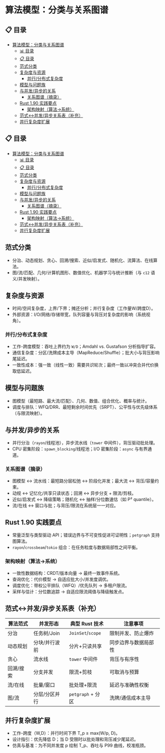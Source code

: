 ﻿# 算法模型：分类与关系图谱

## 📋 目录
- [算法模型：分类与关系图谱](#算法模型分类与关系图谱)
  - [📊 目录](#-目录)
  - [📋 目录](#-目录-1)
  - [范式分类](#范式分类)
  - [复杂度与资源](#复杂度与资源)
    - [并行/分布式复杂度](#并行分布式复杂度)
  - [模型与问题族](#模型与问题族)
  - [与并发/异步的关系](#与并发异步的关系)
    - [关系图谱（摘录）](#关系图谱摘录)
  - [Rust 1.90 实践要点](#rust-190-实践要点)
    - [架构映射（算法→系统）](#架构映射算法系统)
  - [范式↔并发/异步关系表（补充）](#范式并发异步关系表补充)
  - [并行复杂度扩展](#并行复杂度扩展)

## 📋 目录

- [算法模型：分类与关系图谱](#算法模型分类与关系图谱)
  - [📊 目录](#-目录)
  - [📋 目录](#-目录-1)
  - [范式分类](#范式分类)
  - [复杂度与资源](#复杂度与资源)
    - [并行/分布式复杂度](#并行分布式复杂度)
  - [模型与问题族](#模型与问题族)
  - [与并发/异步的关系](#与并发异步的关系)
    - [关系图谱（摘录）](#关系图谱摘录)
  - [Rust 1.90 实践要点](#rust-190-实践要点)
    - [架构映射（算法→系统）](#架构映射算法系统)
  - [范式↔并发/异步关系表（补充）](#范式并发异步关系表补充)
  - [并行复杂度扩展](#并行复杂度扩展)

## 范式分类

- 分治、动态规划、贪心、回溯/搜索、近似/启发式、随机化、流算法、在线算法。
- 图/流/匹配、几何/计算机图形、数值优化、机器学习与统计推断（与 `c12` 语义/并发映射）。

## 复杂度与资源

- 时间/空间复杂度，上界/下界；摊还分析；并行复杂度（工作量W/跨度D）。
- 外部资源：I/O/网络/存储带宽，队列容量与背压对复杂度的影响（系统视角）。

### 并行/分布式复杂度

- 工作-跨度模型：吞吐上界约为 `W/D`；Amdahl vs. Gustafson 分析指导扩容。
- 通信复杂度：分区/洗牌成本主导（MapReduce/Shuffle）；批大小与背压影响尾延迟。
- 一致性成本：强一致（线性一致）需要共识轮次；最终一致以冲突合并代价换取低延迟。

## 模型与问题族

- 图模型（最短路、最大流/匹配）、几何、数值、组合优化、概率与统计。
- 调度与排队：WFQ/DRR、最短剩余时间优先（SRPT）、公平性与优先级体系（与限流映射）。

## 与并发/异步的关系

- 并行分治（`rayon`/线程池），异步流水线（`tower` 中间件），背压驱动批处理。
- CPU 密集阶段：`spawn_blocking`/线程池；I/O 密集阶段：`async` 与有界通道。

### 关系图谱（摘录）

- 图模型 ↔ 流水线：最短路分层松弛 ↔ 阶段化并发；最大流 ↔ 背压/容量约束。
- 动规 ↔ 记忆化/共享只读状态；回溯 ↔ 异步分支 + 限流/剪枝。
- 近似/启发式 ↔ 降级策略；随机化 ↔ 抽样/分位数速估（如 P² quantile）。
- 流/在线 ↔ 窗口与批；与背压/限流在系统层一一对应。

## Rust 1.90 实践要点

- 常量泛型与类型驱动 API；错误边界与不可变性促进可证明性；`petgraph` 支持图算法。
- `rayon`/`crossbeam`/`tokio` 组合：在任务粒度与数据局部性之间平衡。

### 架构映射（算法→系统）

- 一致性数据结构：CRDT/版本向量 → 最终一致事件系统。
- 查询优化：代价模型 → 自适应批大小/并发度调优。
- 调度优化：带权公平排队（WFQ）/优先队列 → 多租户限流。
- 采样与估计：分位数追踪 → 自适应限流阈值与降级触发点。

## 范式↔并发/异步关系表（补充）

| 算法范式 | 并发形态 | 典型 Rust 技术 | 注意事项 |
|----------|----------|----------------|----------|
| 分治 | 任务树/Join | `JoinSet`/`scope` | 限制并发、防止爆炸 |
| 动态规划 | 分块/并行波前 | 分片+只读共享 | 同步边界与数据局部性 |
| 贪心 | 流水线 | `tower` 中间件 | 背压与有序性 |
| 回溯/搜索 | 分支并发 | 限流+剪枝 | 可取消与预算 |
| 流/在线 | 批量/窗口 | 批处理+限流 | 延迟与准确性权衡 |
 | 图/流 | 分层/分区并行 | `petgraph` + 分区 | 洗牌/通信成本主导 |

## 并行复杂度扩展

- 工作-跨度（W,D）：并行时间下界 T_p ≥ max(W/p, D)。
- 设计指引：优先降低 D；当 D 受限时以批处理和背压减少尾延迟。
- 仿真与基准：为不同并发度 p 绘制 T_p、吞吐与 P99 曲线，校准瓶颈。
